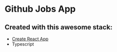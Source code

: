 # Github Jobs App

## Created with this awesome stack:   
-   [Create React App](https://create-react-app.dev/)
-   Typescript
